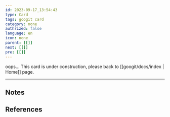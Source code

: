 ```yaml
---
id: 2023-09-17_13:54:43
type: Card
tags: googit card
category: none
authrized: false
language: en
icon: none
parent: [[]]
next: [[]]
pre: [[]]
---
```



oops... This card is under construction, please back to [[googit/docs/index | Home]] page.

---

## Notes

## References